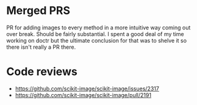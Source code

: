 # Merged PRS
PR for adding images to every method in a more intuitive way coming out over break. Should be fairly substantial.
I spent a good deal of my time working on doctr but the ultimate conclusion for that was to shelve it so there isn't really a PR there.

# Code reviews
- https://github.com/scikit-image/scikit-image/issues/2317
- https://github.com/scikit-image/scikit-image/pull/2191